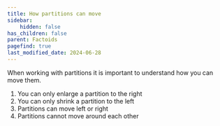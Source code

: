 ```yaml
---
title: How partitions can move
sidebar:
    hidden: false
has_children: false
parent: Factoids
pagefind: true
last_modified_date: 2024-06-28
---
```



When working with partitions it is important to understand how you can move them. 

1. You can only enlarge a partition to the right
2. You can only shrink a partition to the left
3. Partitions can move left or right
4. Partitions cannot move around each other